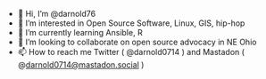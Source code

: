 - 👋 Hi, I’m @darnold76
- 👀 I’m interested in Open Source Software, Linux, GIS, hip-hop
- 🌱 I’m currently learning Ansible, R
- 💞️ I’m looking to collaborate on open source advocacy in NE Ohio
- 📫 How to reach me Twitter ( @darnold0714 ) and Mastadon ( @darnold0714@mastadon.social )

<!---
darnold76/darnold76 is a ✨ special ✨ repository because its `README.md` (this file) appears on your GitHub profile.
You can click the Preview link to take a look at your changes.
--->
